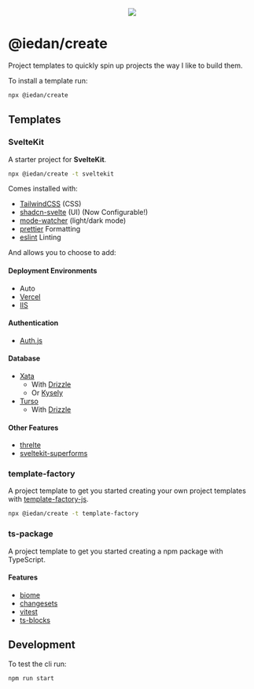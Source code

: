 <div align="center">
  <img src="https://github.com/user-attachments/assets/5b77a29a-7a9f-4f45-bb9a-1a2810963bcd">
</div>

# @iedan/create

Project templates to quickly spin up projects the way I like to build them.

To install a template run:

```bash
npx @iedan/create
```

## Templates

### SvelteKit

A starter project for **SvelteKit**.

```bash
npx @iedan/create -t sveltekit
```

Comes installed with:

-   [TailwindCSS](https://tailwindcss.com/) (CSS)
-   [shadcn-svelte](https://www.shadcn-svelte.com/) (UI) (Now Configurable!)
-   [mode-watcher](https://github.com/svecosystem/mode-watcher) (light/dark mode)
-   [prettier](https://prettier.io/) Formatting
-   [eslint](https://eslint.org/) Linting

And allows you to choose to add:

#### Deployment Environments

-   Auto
-   [Vercel](https://kit.svelte.dev/docs/adapter-vercel)
-   [IIS](https://github.com/abaga129/sveltekit-adapter-iis)

#### Authentication

-   [Auth.js](https://authjs.dev/)

#### Database

-   [Xata](https://xata.io/)
    -   With [Drizzle](https://orm.drizzle.team/)
    -   Or [Kysely](https://kysely.dev/)
-   [Turso](https://turso.tech/)
    -   With [Drizzle](https://orm.drizzle.team/)

#### Other Features

-   [threlte](https://threlte.xyz/)
-   [sveltekit-superforms](https://superforms.rocks/)

### template-factory

A project template to get you started creating your own project templates with [template-factory-js](https://github.com/ieedan/template-factory-js).

```bash
npx @iedan/create -t template-factory
```

### ts-package

A project template to get you started creating a npm package with TypeScript.

#### Features

- [biome](https://biomejs.dev/)
- [changesets](https://github.com/changesets/changesets)
- [vitest](https://vitest.dev/)
- [ts-blocks](https://github.com/ieedan/ts-blocks)

## Development

To test the cli run:

```
npm run start
```
